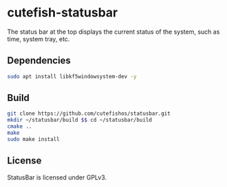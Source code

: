 # cutefish-statusbar

The status bar at the top displays the current status of the system, such as time, system tray, etc.

## Dependencies

```bash
sudo apt install libkf5windowsystem-dev -y
```

## Build

```bash
git clone https://github.com/cutefishos/statusbar.git
mkdir ~/statusbar/build $$ cd ~/statusbar/build
cmake ..
make
sudo make install
```

## License

StatusBar is licensed under GPLv3.
